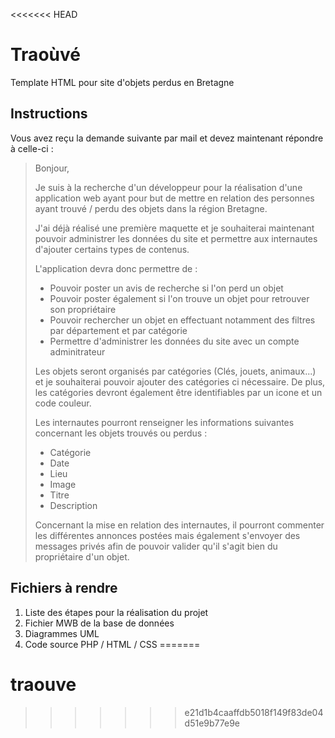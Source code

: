 <<<<<<< HEAD
# Traoùvé
Template HTML pour site d'objets perdus en Bretagne

## Instructions
Vous avez reçu la demande suivante par mail et devez maintenant
répondre à celle-ci :

>Bonjour,
>
>Je suis à la recherche d'un développeur pour la réalisation
>d'une application web ayant pour but de mettre en relation
>des personnes ayant trouvé / perdu des objets dans la région Bretagne.
>
>J'ai déjà réalisé une première maquette et je souhaiterai
>maintenant pouvoir administrer les données du site et permettre
>aux internautes d'ajouter certains types de contenus.
>
>L'application devra donc permettre de :
>- Pouvoir poster un avis de recherche si l'on perd un objet
>- Pouvoir poster également si l'on trouve un objet pour retrouver son propriétaire
>- Pouvoir rechercher un objet en effectuant notamment des filtres par département et par catégorie
>- Permettre d'administrer les données du site avec un compte adminitrateur
>
>Les objets seront organisés par catégories (Clés, jouets, animaux...)
>et je souhaiterai pouvoir ajouter des catégories ci nécessaire.
>De plus, les catégories devront également être identifiables par
>un icone et un code couleur.
>
>Les internautes pourront renseigner les informations suivantes
>concernant les objets trouvés ou perdus :
>- Catégorie
>- Date
>- Lieu
>- Image
>- Titre
>- Description
>
>Concernant la mise en relation des internautes, il pourront commenter les
>différentes annonces postées mais également s'envoyer des messages privés
>afin de pouvoir valider qu'il s'agit bien du propriétaire d'un objet.

## Fichiers à rendre
1. Liste des étapes pour la réalisation du projet
2. Fichier MWB de la base de données
3. Diagrammes UML
4. Code source PHP / HTML / CSS
=======
# traouve
>>>>>>> e21d1b4caaffdb5018f149f83de04d51e9b77e9e
